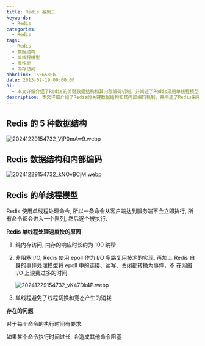 ```yaml
---
title: Redis 基础三
keywords:
  - Redis
categories:
  - Redis
tags:
  - Redis
  - 数据结构
  - 单线程模型
  - 高性能
  - 内存访问
abbrlink: 1556580b
date: 2013-02-19 00:00:00
ai:
  - 本文详细介绍了Redis的关键数据结构和其内部编码机制，并阐述了Redis采用单线程模型的优势以及原因。文章还讨论了单线程处理方式带来的速度提升，特别是纯内存访问、非阻塞I/O技术及事件处理模型的应用。同时指出单线程模型在执行时间控制上的要求，以及可能出现的命令阻塞问题。
description: 本文详细介绍了Redis的关键数据结构和其内部编码机制，并阐述了Redis采用单线程模型的优势以及原因。文章还讨论了单线程处理方式带来的速度提升，特别是纯内存访问、非阻塞I/O技术及事件处理模型的应用。同时指出单线程模型在执行时间控制上的要求，以及可能出现的命令阻塞问题。
---
```


## Redis 的 5 种数据结构

![20241229154732_VjP0mAw9.webp](20241229154732_VjP0mAw9.webp)

## Redis 数据结构和内部编码

![20241229154732_kNOvBCjM.webp](20241229154732_kNOvBCjM.webp)

## Redis 的单线程模型

Redis 使用单线程处理命令, 所以一条命令从客户端达到服务端不会立即执行, 所有命令都会进入一个队列, 然后逐个被执行.

**Redis 单线程处理速度快的原因**

1. 纯内存访问, 内存的响应时长约为 100 纳秒
2. 非阻塞 I/O, Redis 使用 epoll 作为 I/O 多路复用技术的实现, 再加上 Redis 自身的事件处理模型将 epoll 中的连接、读写、关闭都转换为事件，不 在网络 I/O 上浪费过多的时间

   ![20241229154732_vK47Dk4P.webp](20241229154732_vK47Dk4P.webp)

3. 单线程避免了线程切换和竞态产生的消耗

**存在的问题**

对于每个命令的执行时间有要求.

如果某个命令执行时间过长, 会造成其他命令阻塞
